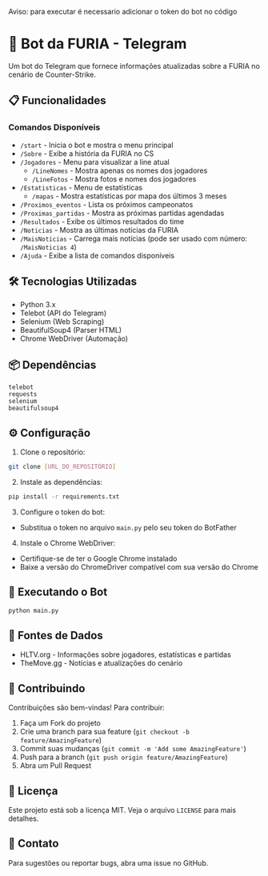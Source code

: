 
Aviso: para executar é necessario adicionar o token do bot no código

# 🤖 Bot da FURIA - Telegram

Um bot do Telegram que fornece informações atualizadas sobre a FURIA no cenário de Counter-Strike.

## 📋 Funcionalidades

### Comandos Disponíveis

- `/start` - Inicia o bot e mostra o menu principal
- `/Sobre` - Exibe a história da FURIA no CS
- `/Jogadores` - Menu para visualizar a line atual
  - `/LineNomes` - Mostra apenas os nomes dos jogadores
  - `/LineFotos` - Mostra fotos e nomes dos jogadores
- `/Estatisticas` - Menu de estatísticas
  - `/mapas` - Mostra estatísticas por mapa dos últimos 3 meses
- `/Proximos_eventos` - Lista os próximos campeonatos
- `/Proximas_partidas` - Mostra as próximas partidas agendadas
- `/Resultados` - Exibe os últimos resultados do time
- `/Noticias` - Mostra as últimas notícias da FURIA
- `/MaisNoticias` - Carrega mais notícias (pode ser usado com número: `/MaisNoticias 4`)
- `/Ajuda` - Exibe a lista de comandos disponíveis

## 🛠️ Tecnologias Utilizadas

- Python 3.x
- Telebot (API do Telegram)
- Selenium (Web Scraping)
- BeautifulSoup4 (Parser HTML)
- Chrome WebDriver (Automação)

## 📦 Dependências

```
telebot
requests
selenium
beautifulsoup4
```

## ⚙️ Configuração

1. Clone o repositório:
```bash
git clone [URL_DO_REPOSITÓRIO]
```

2. Instale as dependências:
```bash
pip install -r requirements.txt
```

3. Configure o token do bot:
- Substitua o token no arquivo `main.py` pelo seu token do BotFather

4. Instale o Chrome WebDriver:
- Certifique-se de ter o Google Chrome instalado
- Baixe a versão do ChromeDriver compatível com sua versão do Chrome

## 🚀 Executando o Bot

```bash
python main.py
```

## 🔄 Fontes de Dados

- HLTV.org - Informações sobre jogadores, estatísticas e partidas
- TheMove.gg - Notícias e atualizações do cenário


## 🤝 Contribuindo

Contribuições são bem-vindas! Para contribuir:

1. Faça um Fork do projeto
2. Crie uma branch para sua feature (`git checkout -b feature/AmazingFeature`)
3. Commit suas mudanças (`git commit -m 'Add some AmazingFeature'`)
4. Push para a branch (`git push origin feature/AmazingFeature`)
5. Abra um Pull Request

## 📝 Licença

Este projeto está sob a licença MIT. Veja o arquivo `LICENSE` para mais detalhes.

## 📧 Contato

Para sugestões ou reportar bugs, abra uma issue no GitHub. 
